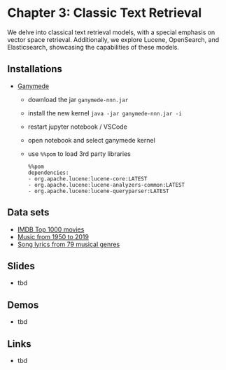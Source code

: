 # Chapter 3: Classic Text Retrieval

We delve into classical text retrieval models, with a special emphasis on vector space retrieval. Additionally, we explore Lucene, OpenSearch, and Elasticsearch, showcasing the capabilities of these models.

## Installations

- [Ganymede](https://github.com/allen-ball/ganymede)
  - download the jar `ganymede-nnn.jar`
  - install the new kernel `java -jar ganymede-nnn.jar -i`
  - restart jupyter notebook / VSCode
  - open notebook and select ganymede kernel
  - use `%%pom` to load 3rd party libraries

    ```pom
    %%pom
    dependencies:
    - org.apache.lucene:lucene-core:LATEST
    - org.apache.lucene:lucene-analyzers-common:LATEST
    - org.apache.lucene:lucene-queryparser:LATEST
    ```

## Data sets

- [IMDB Top 1000 movies](https://www.kaggle.com/datasets/harshitshankhdhar/imdb-dataset-of-top-1000-movies-and-tv-shows)
- [Music from 1950 to 2019](https://www.kaggle.com/datasets/saurabhshahane/music-dataset-1950-to-2019)
- [Song lyrics from 79 musical genres](https://www.kaggle.com/datasets/neisse/scrapped-lyrics-from-6-genres)

## Slides

- tbd

## Demos

- tbd

## Links

- tbd

